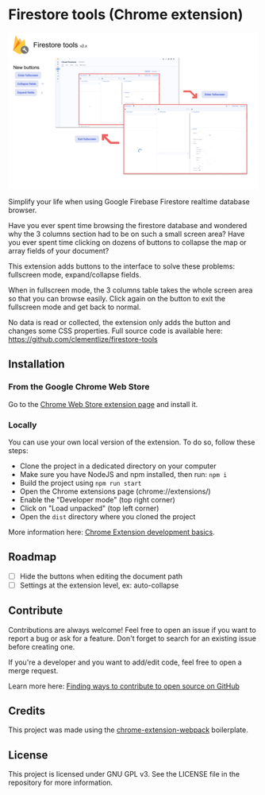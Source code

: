 # Firestore tools (Chrome extension)

![Visual presentation](./docs/firestore-tools-presentation.jpg)

Simplify your life when using Google Firebase Firestore realtime database browser.

Have you ever spent time browsing the firestore database and wondered why the 3 columns section had to be on such a small screen area? Have you ever spent time clicking on dozens of buttons to collapse the map or array fields of your document?

This extension adds buttons to the interface to solve these problems: fullscreen mode, expand/collapse fields. 

When in fullscreen mode, the 3 columns table takes the whole screen area so that you can browse easily. Click again on the button to exit the fullscreen mode and get back to normal.

No data is read or collected, the extension only adds the button and changes some CSS properties.
Full source code is available here: https://github.com/clementlize/firestore-tools

## Installation

### From the Google Chrome Web Store

Go to the [Chrome Web Store extension page](https://chrome.google.com/webstore/detail/firestore-fullscreen/gemkoopkmgjeegmkoceojgflbpfibnbb) and install it.

### Locally

You can use your own local version of the extension. To do so, follow these steps:

- Clone the project in a dedicated directory on your computer
- Make sure you have NodeJS and npm installed, then run: `npm i`
- Build the project using `npm run start`
- Open the Chrome extensions page (chrome://extensions/)
- Enable the "Developer mode" (top right corner)
- Click on "Load unpacked" (top left corner)
- Open the `dist` directory where you cloned the project

More information here: [Chrome Extension development basics](https://developer.chrome.com/docs/extensions/mv3/getstarted/development-basics/). 

## Roadmap

- [ ] Hide the buttons when editing the document path
- [ ] Settings at the extension level, ex: auto-collapse

## Contribute

Contributions are always welcome! Feel free to open an issue if you want to report a bug or ask for a feature. Don't forget to search for an existing issue before creating one.

If you're a developer and you want to add/edit code, feel free to open a merge request. 

Learn more here: [Finding ways to contribute to open source on GitHub](https://docs.github.com/en/get-started/exploring-projects-on-github/finding-ways-to-contribute-to-open-source-on-github)

## Credits

This project was made using the [chrome-extension-webpack](https://github.com/sszczep/chrome-extension-webpack) boilerplate.

## License

This project is licensed under GNU GPL v3. See the LICENSE file in the repository for more information.